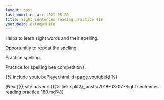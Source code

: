 ```yaml
---
layout: post
last_modified_at: 2021-03-29
title: Sight sentences reading practice 418
youtubeId: 0kt8q8iHIFo
---
```

 
 
Helps to learn sight words and their spelling.

Opportunitiy to repeat the spelling. 

Practice spelling. 
 
Practice for spelling bee competitions. 
 
{% include youtubePlayer.html id=page.youtubeId %}
 
 

[Next]({{ site.baseurl }}{% link  split2/_posts/2018-03-07-Sight sentences reading practice 180.md%})
 
